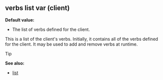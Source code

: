 ## verbs list var (client)

**Default value:**
+   The list of verbs defined for the client.


This is a list of the client\'s verbs. Initially, it contains
all of the verbs defined for the client. It may be used to add and
remove verbs at runtime.

> [!TIP] 
> **See also:**
> +   [list](/ref/list.md) 